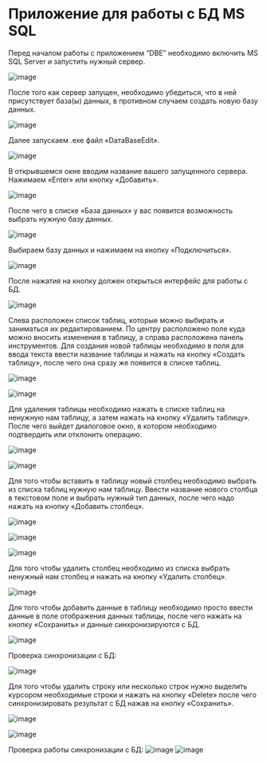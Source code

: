 # Приложение для работы с БД MS SQL
Перед началом работы с приложением “DBE” необходимо включить MS SQL Server и запустить нужный сервер.

![image](https://github.com/user-attachments/assets/c8e680d5-c326-4a81-a753-fe28a0f394e0)

После того как сервер запущен, необходимо убедиться, что в ней присутствует база(ы) данных, в противном случаем создать новую базу данных.

![image](https://github.com/user-attachments/assets/da7f9a4e-11f5-4bc6-a847-0be056f4c470)

Далее запускаем .exe файл «DатаBaseEdit».

![image](https://github.com/user-attachments/assets/f52c4dba-6d2b-487a-9dae-25af0c595434)

В открывшемся окне вводим название вашего запущенного сервера. Нажимаем «Enter» или кнопку «Добавить».

![image](https://github.com/user-attachments/assets/414b1cec-a435-4763-912e-db5b30cceafb)

После чего в списке «База данных» у вас появится возможность выбрать нужную базу данных.

![image](https://github.com/user-attachments/assets/39227064-cb3c-45ea-835d-00c3605c4caf)

Выбираем базу данных и нажимаем на кнопку «Подключиться».

![image](https://github.com/user-attachments/assets/bedca314-c945-4583-8b48-9aa185c9ae56)

После нажатия на кнопку должен открыться интерфейс для работы с БД.

![image](https://github.com/user-attachments/assets/cd503ffc-88a1-4afc-8078-adc3cbeb35d2)

Слева расположен список таблиц, которые можно выбирать и заниматься их редактированием. По центру расположено поле куда можно вносить изменения в таблицу, а справа расположена панель инструментов.
	Для создания новой таблицы необходимо в поля для ввода текста ввести название таблицы и нажать на кнопку «Создать таблицу», после чего она сразу же появится в списке таблиц. 

![image](https://github.com/user-attachments/assets/f0f8fe9b-7302-4e2d-863e-3e24c46a0ac6)

![image](https://github.com/user-attachments/assets/75482465-a33a-4a76-bd23-c55c6143fc08)

Для удаления таблицы необходимо нажать в списке таблиц на ненужную нам таблицу, а затем нажать на кнопку «Удалить таблицу». После чего выйдет диалоговое окно, в котором необходимо подтвердить или отклонить операцию.

![image](https://github.com/user-attachments/assets/da1946b2-df67-49fa-be53-d4fc25062bce)

![image](https://github.com/user-attachments/assets/657ee958-818d-4d4e-bcfc-9208576219b8)

Для того чтобы вставить в таблицу новый столбец необходимо выбрать из списка таблиц нужную нам таблицу. Ввести название нового столбца в текстовом поле и выбрать нужный тип данных, после чего надо нажать на кнопку «Добавить столбец».

![image](https://github.com/user-attachments/assets/7f85c720-db80-4d05-8969-b65ed369577a)

![image](https://github.com/user-attachments/assets/71214427-e4ee-47b9-9f11-eb4567361b05)

![image](https://github.com/user-attachments/assets/eed096cd-3671-4656-947f-71d8cf50ca73)


Для того чтобы удалить столбец необходимо из списка выбрать ненужный нам столбец и нажать на кнопку «Удалить столбец».


![image](https://github.com/user-attachments/assets/ba12b77a-40f6-4f4d-b712-37523b08da8a)


Для того чтобы добавить данные в таблицу необходимо просто ввести данные в поле отображения данных таблицы, после чего нажать на кнопку «Сохранить» и данные синхронизируются с БД.

![image](https://github.com/user-attachments/assets/4505f512-559d-46fa-955c-06ea4e56d857)

Проверка синхронизации с БД:

![image](https://github.com/user-attachments/assets/01bbd436-c777-402b-bc9d-5936d84278df)

Для того чтобы удалить строку или несколько строк нужно выделить курсором необходимые строки и нажать на кнопку «Delete» после чего синхронизировать результат с БД нажав на кнопку «Сохранить». 

![image](https://github.com/user-attachments/assets/06394ade-7420-44de-98ba-eb7895800bbf)

![image](https://github.com/user-attachments/assets/0a63933c-f04d-41cb-9f09-65b0d84a0112)

Проверка работы синхронизации с БД:
![image](https://github.com/user-attachments/assets/c9452346-403b-4954-90b9-14388a246f08) ![image](https://github.com/user-attachments/assets/db5f5ee4-f0cf-4b3c-b37e-534ed882e415)


